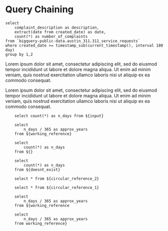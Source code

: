 <script>
    let vvv = 129
</script>

# Query Chaining

```input 
select 
    complaint_description as description,
    extract(date from created_date) as date, 
    count(*) as number_of_complaints 
from `bigquery-public-data.austin_311.311_service_requests` 
where created_date >= timestamp_sub(current_timestamp(), interval 180 day)
group by 1,2 
```

Lorem ipsum dolor sit amet, consectetur adipiscing elit, sed do eiusmod tempor incididunt ut labore et dolore magna aliqua. Ut enim ad minim veniam, quis nostrud exercitation ullamco laboris nisi ut aliquip ex ea commodo consequat. 

<DataTable data={data.input}/>

Lorem ipsum dolor sit amet, consectetur adipiscing elit, sed do eiusmod tempor incididunt ut labore et dolore magna aliqua. Ut enim ad minim veniam, quis nostrud exercitation ullamco laboris nisi ut aliquip ex ea commodo consequat. 

```working_reference 
    select count(*) as n_days from ${input}
```

<DataTable data={data.working_reference}/>


```two_step_reference 
    select 
        n_days / 365 as approx_years
    from ${working_reference}
```

```missing_reference 
    select 
        count(*) as n_days 
    from ${}
```

```incorrect_reference 
    select 
        count(*) as n_days 
    from ${doesnt_exist}
```

```circular_reference_1
    select * from ${circular_reference_2}
```

```circular_reference_2
    select * from ${circular_reference_1}
```

```missing_close_bracket
    select 
        n_days / 365 as approx_years
    from ${working_reference
```

```missing_opening_bracket
    select 
        n_days / 365 as approx_years
    from working_reference}
```
